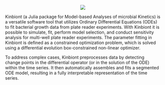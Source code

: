 <p align="center">
  <img src="https://github.com/pinheiroGroup/Kinbiont.jl/blob/main/static/kinbiont_logo.png">
</p>

Kinbiont (a Julia package for Model-based Analyses of microbial Kinetics) is a versatile software tool that utilizes Ordinary Differential Equations (ODEs) to fit bacterial growth data from plate reader experiments. 
With Kinbiont it is possible to simulate, fit, perform model selection, and conduct sensitivity analysis for multi-well plate reader experiments.
The parameter fitting in Kinbiont is defined as a constrained optimization problem, which is solved using a differential evolution box-constrained non-linear optimizer.

To address complex cases, Kinbiont preprocesses data by detecting change points in the differential operator (or in the solution of the ODE) within the time series. 
It then automatically assembles and fits a segmented ODE model, resulting in a fully interpretable representation of the time series.
